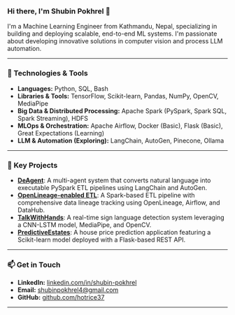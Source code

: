 ### Hi there, I'm Shubin Pokhrel 👋

I'm a Machine Learning Engineer from Kathmandu, Nepal, specializing in building and deploying scalable, end-to-end ML systems. I'm passionate about developing innovative solutions in computer vision and process LLM automation.

-----

### 🔧 Technologies & Tools

  - **Languages:** Python, SQL, Bash
  - **Libraries & Tools:** TensorFlow, Scikit-learn, Pandas, NumPy, OpenCV, MediaPipe
  - **Big Data & Distributed Processing:** Apache Spark (PySpark, Spark SQL, Spark Streaming), HDFS
  - **MLOps & Orchestration:** Apache Airflow, Docker (Basic), Flask (Basic), Great Expectations (Learning)
  - **LLM & Automation (Exploring):** LangChain, AutoGen, Pinecone, Ollama

-----

### 🚀 Key Projects

  - **[DeAgent](https://github.com/hotrice37/deagent)**: A multi-agent system that converts natural language into executable PySpark ETL pipelines using LangChain and AutoGen.
  - **[OpenLineage-enabled ETL](https://github.com/hotrice37/openlineage-airflow)**: A Spark-based ETL pipeline with comprehensive data lineage tracking using OpenLineage, Airflow, and DataHub.
  - **[TalkWithHands](https://github.com/hotrice37/TalkWithHands)**: A real-time sign language detection system leveraging a CNN-LSTM model, MediaPipe, and OpenCV.
  - **[PredictiveEstates](https://github.com/hotrice37/PredictiveEstates)**: A house price prediction application featuring a Scikit-learn model deployed with a Flask-based REST API.

-----

### 📫 Get in Touch

  - **LinkedIn:** [linkedin.com/in/shubin-pokhrel](https://linkedin.com/in/shubin-pokhrel)
  - **Email:** [shubinpokhrel4@gmail.com](mailto:shubinpokhrel4@gmail.com)
  - **GitHub:** [github.com/hotrice37](https://github.com/hotrice37)

-----
